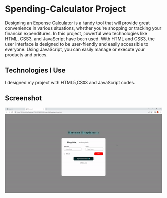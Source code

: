 <h1>Spending-Calculator Project</h1>

Designing an Expense Calculator is a handy tool that will provide great convenience in various situations, whether you're shopping or tracking your financial expenditures. In this project, powerful web technologies like HTML, CSS3, and JavaScript have been used. With HTML and CSS3, the user interface is designed to be user-friendly and easily accessible to everyone. Using JavaScript, you can easily manage or execute your products and prices.

<h2> Technologies I Use </h2>

I designed my project with HTML5,CSS3 and JavaScript codes.

<h2>Screenshot</h2>

![](ezgif.com-video-to-gif.gif)
